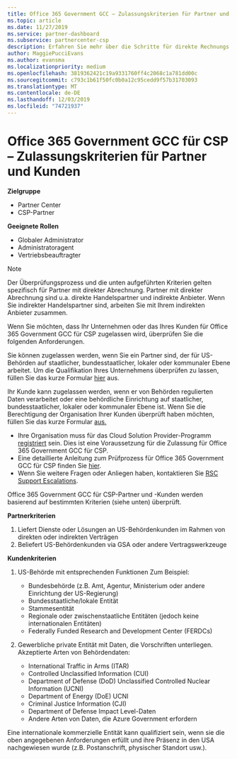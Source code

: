 ```yaml
---
title: Office 365 Government GCC – Zulassungskriterien für Partner und Kunden | Partner Center
ms.topic: article
ms.date: 11/27/2019
ms.service: partner-dashboard
ms.subservice: partnercenter-csp
description: Erfahren Sie mehr über die Schritte für direkte Rechnungs Partner (direkte Händler, indirekte Anbieter), um Partner und Kunden für Office 365 Government gcc für CSP zu überprüfen.
author: MaggiePucciEvans
ms.author: evansma
ms.localizationpriority: medium
ms.openlocfilehash: 3819362421c19a9331760ff4c2068c1a781dd00c
ms.sourcegitcommit: c793c1b61f50fc0b0a12c95cedd9f57b31703093
ms.translationtype: MT
ms.contentlocale: de-DE
ms.lasthandoff: 12/03/2019
ms.locfileid: "74721937"
---
```

# <a name="office-365-government-gcc-for-csp-partner-and-customer-eligibility-criteria"></a>Office 365 Government GCC für CSP – Zulassungskriterien für Partner und Kunden

**Zielgruppe**

-  Partner Center
-  CSP-Partner

**Geeignete Rollen**

- Globaler Administrator
- Administratoragent
- Vertriebsbeauftragter

>[!NOTE]
>Der Überprüfungsprozess und die unten aufgeführten Kriterien gelten spezifisch für Partner mit direkter Abrechnung. Partner mit direkter Abrechnung sind u.a. direkte Handelspartner und indirekte Anbieter.  Wenn Sie indirekter Handelspartner sind, arbeiten Sie mit Ihrem indirekten Anbieter zusammen.

Wenn Sie möchten, dass Ihr Unternehmen oder das Ihres Kunden für Office 365 Government GCC für CSP zugelassen wird, überprüfen Sie die folgenden Anforderungen.

Sie können zugelassen werden, wenn Sie ein Partner sind, der für US-Behörden auf staatlicher, bundesstaatlicher, lokaler oder kommunaler Ebene arbeitet. Um die Qualifikation Ihres Unternehmens überprüfen zu lassen, füllen Sie das kurze Formular [hier](https://products.office.com/government/eligibility-validation?ReqType=CSPPartner) aus.

Ihr Kunde kann zugelassen werden, wenn er von Behörden regulierten Daten verarbeitet oder eine behördliche Einrichtung auf staatlicher, bundesstaatlicher, lokaler oder kommunaler Ebene ist. Wenn Sie die Berechtigung der Organisation Ihrer Kunden überprüft haben möchten, füllen Sie das kurze Formular [aus.](https://products.office.com/government/eligibility-validation?ReqType=CSPCustomer) 

-   Ihre Organisation muss für das Cloud Solution Provider-Programm [registriert](https://partnercenter.microsoft.com/partner/cloud-solution-provider) sein. Dies ist eine Voraussetzung für die Zulassung für Office 365 Government GCC für CSP.
-   Eine detaillierte Anleitung zum Prüfprozess für Office 365 Government GCC für CSP finden Sie [hier](https://go.microsoft.com/fwlink/?linkid=2007323).
-   Wenn Sie weitere Fragen oder Anliegen haben, kontaktieren Sie [RSC Support Escalations](mailto:usgcce@microsoft.com).

Office 365 Government GCC für CSP-Partner und -Kunden werden basierend auf bestimmten Kriterien (siehe unten) überprüft.

**Partnerkriterien**
1.  Liefert Dienste oder Lösungen an US-Behördenkunden im Rahmen von direkten oder indirekten Verträgen
2.  Beliefert US-Behördenkunden via GSA oder andere Vertragswerkzeuge

**Kundenkriterien**
1.  US-Behörde mit entsprechenden Funktionen Zum Beispiel:
 
    -  Bundesbehörde (z.B. Amt, Agentur, Ministerium oder andere Einrichtung der US-Regierung)
    -   Bundesstaatliche/lokale Entität 
    -   Stammesentität
    -   Regionale oder zwischenstaatliche Entitäten (jedoch keine internationalen Entitäten)
    -   Federally Funded Research and Development Center (FERDCs)

2.  Gewerbliche private Entität mit Daten, die Vorschriften unterliegen. Akzeptierte Arten von Behördendaten: 
    -   International Traffic in Arms (ITAR)
    -   Controlled Unclassified Information (CUI)
    -   Department of Defense (DoD) Unclassified Controlled Nuclear Information (UCNI)
    -   Department of Energy (DoE) UCNI
    -   Criminal Justice Information (CJI)
    -   Department of Defense Impact Level-Daten
    -   Andere Arten von Daten, die Azure Government erfordern

Eine internationale kommerzielle Entität kann qualifiziert sein, wenn sie die oben angegebenen Anforderungen erfüllt und ihre Präsenz in den USA nachgewiesen wurde (z.B. Postanschrift, physischer Standort usw.).

